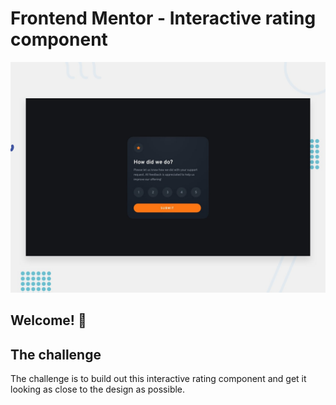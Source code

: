 # Frontend Mentor - Interactive rating component

![Design preview for the Interactive rating component coding challenge](./public/design/desktop-preview.jpg)

## Welcome! 👋

## The challenge

The challenge is to build out this interactive rating component and get it looking as close to the design as possible.
